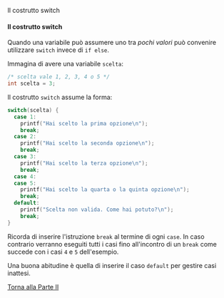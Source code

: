 Il costrutto switch


#### Il costrutto switch

Quando una variabile può assumere uno tra *pochi valori* può convenire
utilizzare `switch` invece di `if else`.

Immagina di avere una variabile `scelta`:

```c
/* scelta vale 1, 2, 3, 4 o 5 */
int scelta = 3;
```

Il costrutto `switch` assume la forma:

```c
switch(scelta) {
  case 1:
    printf("Hai scelto la prima opzione\n");
    break;
  case 2:
    printf("Hai scelto la seconda opzione\n");
    break;
  case 3:
    printf("Hai scelto la terza opzione\n");
    break;
  case 4:
  case 5:
    printf("Hai scelto la quarta o la quinta opzione\n");
    break;
  default:
    printf("Scelta non valida. Come hai potuto?\n");
    break;
}
```

Ricorda di inserire l'istruzione `break` al termine di ogni `case`.
In caso contrario verranno eseguiti tutti i casi fino all'incontro
di un `break` come succede con i casi `4` e `5` dell'esempio.

Una buona abitudine è quella di inserire il caso `default` per
gestire casi inattesi.

<a href="/activities/2">Torna alla Parte II</a>
